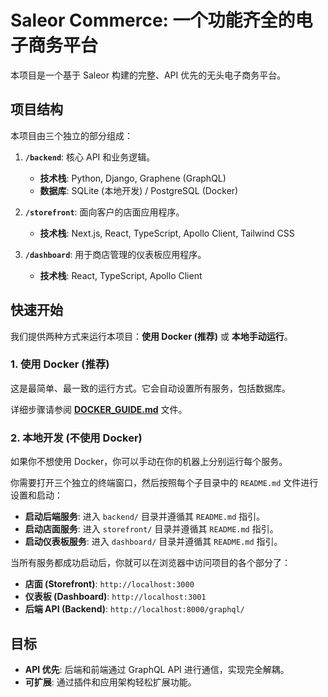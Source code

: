# Saleor Commerce: 一个功能齐全的电子商务平台

本项目是一个基于 Saleor 构建的完整、API 优先的无头电子商务平台。

## 项目结构

本项目由三个独立的部分组成：

1.  **`/backend`**: 核心 API 和业务逻辑。
    *   **技术栈**: Python, Django, Graphene (GraphQL)
    *   **数据库**: SQLite (本地开发) / PostgreSQL (Docker)

2.  **`/storefront`**: 面向客户的店面应用程序。
    *   **技术栈**: Next.js, React, TypeScript, Apollo Client, Tailwind CSS

3.  **`/dashboard`**: 用于商店管理的仪表板应用程序。
    *   **技术栈**: React, TypeScript, Apollo Client

## 快速开始

我们提供两种方式来运行本项目：**使用 Docker (推荐)** 或 **本地手动运行**。

### 1. 使用 Docker (推荐)

这是最简单、最一致的运行方式。它会自动设置所有服务，包括数据库。

详细步骤请参阅 **[DOCKER_GUIDE.md](./DOCKER_GUIDE.md)** 文件。

### 2. 本地开发 (不使用 Docker)

如果你不想使用 Docker，你可以手动在你的机器上分别运行每个服务。

你需要打开三个独立的终端窗口，然后按照每个子目录中的 `README.md` 文件进行设置和启动：

*   **启动后端服务**: 进入 `backend/` 目录并遵循其 `README.md` 指引。
*   **启动店面服务**: 进入 `storefront/` 目录并遵循其 `README.md` 指引。
*   **启动仪表板服务**: 进入 `dashboard/` 目录并遵循其 `README.md` 指引。

当所有服务都成功启动后，你就可以在浏览器中访问项目的各个部分了：

*   **店面 (Storefront)**: `http://localhost:3000`
*   **仪表板 (Dashboard)**: `http://localhost:3001`
*   **后端 API (Backend)**: `http://localhost:8000/graphql/`

## 目标

*   **API 优先**: 后端和前端通过 GraphQL API 进行通信，实现完全解耦。
*   **可扩展**: 通过插件和应用架构轻松扩展功能。
